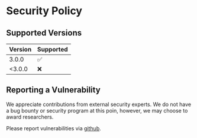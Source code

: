 # Security Policy

## Supported Versions

| Version | Supported          |
| ------- | ------------------ |
| 3.0.0   | :white_check_mark: |
| <3.0.0  | :x:                |

## Reporting a Vulnerability

We appreciate contributions from external security experts. We do not have a bug bounty or security program at this poin, however, we may choose to award researchers.

Please report vulnerabilities via [github](https://github.com/rankgun/Ranking-Centre/security).
